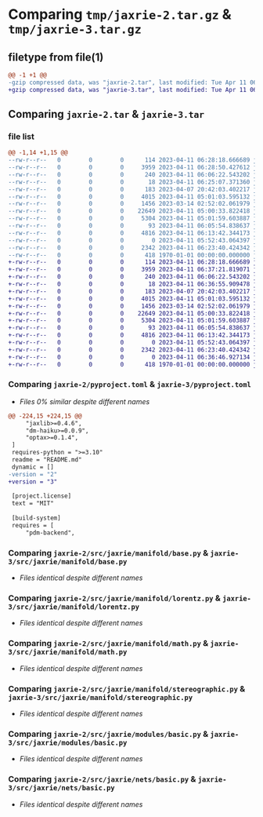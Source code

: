 # Comparing `tmp/jaxrie-2.tar.gz` & `tmp/jaxrie-3.tar.gz`

## filetype from file(1)

```diff
@@ -1 +1 @@
-gzip compressed data, was "jaxrie-2.tar", last modified: Tue Apr 11 06:28:50 2023, max compression
+gzip compressed data, was "jaxrie-3.tar", last modified: Tue Apr 11 06:37:21 2023, max compression
```

## Comparing `jaxrie-2.tar` & `jaxrie-3.tar`

### file list

```diff
@@ -1,14 +1,15 @@
--rw-r--r--   0        0        0      114 2023-04-11 06:28:18.666689 jaxrie-2/README.md
--rw-r--r--   0        0        0     3959 2023-04-11 06:28:50.427612 jaxrie-2/pyproject.toml
--rw-r--r--   0        0        0      240 2023-04-11 06:06:22.543202 jaxrie-2/src/jaxrie/__init__.py
--rw-r--r--   0        0        0       18 2023-04-11 06:25:07.371360 jaxrie-2/src/jaxrie/__version__.py
--rw-r--r--   0        0        0      183 2023-04-07 20:42:03.402217 jaxrie-2/src/jaxrie/manifold/__init__.py
--rw-r--r--   0        0        0     4015 2023-04-11 05:01:03.595132 jaxrie-2/src/jaxrie/manifold/base.py
--rw-r--r--   0        0        0     1456 2023-03-14 02:52:02.061979 jaxrie-2/src/jaxrie/manifold/lorentz.py
--rw-r--r--   0        0        0    22649 2023-04-11 05:00:33.822418 jaxrie-2/src/jaxrie/manifold/math.py
--rw-r--r--   0        0        0     5304 2023-04-11 05:01:59.603887 jaxrie-2/src/jaxrie/manifold/stereographic.py
--rw-r--r--   0        0        0       93 2023-04-11 06:05:54.838637 jaxrie-2/src/jaxrie/modules/__init__.py
--rw-r--r--   0        0        0     4816 2023-04-11 06:13:42.344173 jaxrie-2/src/jaxrie/modules/basic.py
--rw-r--r--   0        0        0        0 2023-04-11 05:52:43.064397 jaxrie-2/src/jaxrie/nets/__init__.py
--rw-r--r--   0        0        0     2342 2023-04-11 06:23:40.424342 jaxrie-2/src/jaxrie/nets/basic.py
--rw-r--r--   0        0        0      418 1970-01-01 00:00:00.000000 jaxrie-2/PKG-INFO
+-rw-r--r--   0        0        0      114 2023-04-11 06:28:18.666689 jaxrie-3/README.md
+-rw-r--r--   0        0        0     3959 2023-04-11 06:37:21.819071 jaxrie-3/pyproject.toml
+-rw-r--r--   0        0        0      240 2023-04-11 06:06:22.543202 jaxrie-3/src/jaxrie/__init__.py
+-rw-r--r--   0        0        0       18 2023-04-11 06:36:55.909478 jaxrie-3/src/jaxrie/__version__.py
+-rw-r--r--   0        0        0      183 2023-04-07 20:42:03.402217 jaxrie-3/src/jaxrie/manifold/__init__.py
+-rw-r--r--   0        0        0     4015 2023-04-11 05:01:03.595132 jaxrie-3/src/jaxrie/manifold/base.py
+-rw-r--r--   0        0        0     1456 2023-03-14 02:52:02.061979 jaxrie-3/src/jaxrie/manifold/lorentz.py
+-rw-r--r--   0        0        0    22649 2023-04-11 05:00:33.822418 jaxrie-3/src/jaxrie/manifold/math.py
+-rw-r--r--   0        0        0     5304 2023-04-11 05:01:59.603887 jaxrie-3/src/jaxrie/manifold/stereographic.py
+-rw-r--r--   0        0        0       93 2023-04-11 06:05:54.838637 jaxrie-3/src/jaxrie/modules/__init__.py
+-rw-r--r--   0        0        0     4816 2023-04-11 06:13:42.344173 jaxrie-3/src/jaxrie/modules/basic.py
+-rw-r--r--   0        0        0        0 2023-04-11 05:52:43.064397 jaxrie-3/src/jaxrie/nets/__init__.py
+-rw-r--r--   0        0        0     2342 2023-04-11 06:23:40.424342 jaxrie-3/src/jaxrie/nets/basic.py
+-rw-r--r--   0        0        0        0 2023-04-11 06:36:46.927134 jaxrie-3/src/jaxrie/py.typed
+-rw-r--r--   0        0        0      418 1970-01-01 00:00:00.000000 jaxrie-3/PKG-INFO
```

### Comparing `jaxrie-2/pyproject.toml` & `jaxrie-3/pyproject.toml`

 * *Files 0% similar despite different names*

```diff
@@ -224,15 +224,15 @@
     "jaxlib>=0.4.6",
     "dm-haiku>=0.0.9",
     "optax>=0.1.4",
 ]
 requires-python = ">=3.10"
 readme = "README.md"
 dynamic = []
-version = "2"
+version = "3"
 
 [project.license]
 text = "MIT"
 
 [build-system]
 requires = [
     "pdm-backend",
```

### Comparing `jaxrie-2/src/jaxrie/manifold/base.py` & `jaxrie-3/src/jaxrie/manifold/base.py`

 * *Files identical despite different names*

### Comparing `jaxrie-2/src/jaxrie/manifold/lorentz.py` & `jaxrie-3/src/jaxrie/manifold/lorentz.py`

 * *Files identical despite different names*

### Comparing `jaxrie-2/src/jaxrie/manifold/math.py` & `jaxrie-3/src/jaxrie/manifold/math.py`

 * *Files identical despite different names*

### Comparing `jaxrie-2/src/jaxrie/manifold/stereographic.py` & `jaxrie-3/src/jaxrie/manifold/stereographic.py`

 * *Files identical despite different names*

### Comparing `jaxrie-2/src/jaxrie/modules/basic.py` & `jaxrie-3/src/jaxrie/modules/basic.py`

 * *Files identical despite different names*

### Comparing `jaxrie-2/src/jaxrie/nets/basic.py` & `jaxrie-3/src/jaxrie/nets/basic.py`

 * *Files identical despite different names*

